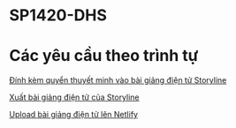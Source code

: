 # SP1420-DHS



# Các yêu cầu theo trình tự

[Đính kèm quyển thuyết minh vào bài giảng điện tử Storyline](https://youtu.be/kHwqLpk5p8E)

[Xuất bài giảng điện tử của Storyline](https://youtu.be/SypQ1POPWrE)

[Upload bài giảng điện tử lên Netlify](https://youtu.be/2ZHsfzPDIIc)